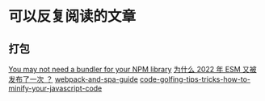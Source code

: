 # 可以反复阅读的文章

## 打包

[You may not need a bundler for your NPM library](https://cmdcolin.github.io/posts/2022-05-27-youmaynotneedabundler)
[为什么 2022 年 ESM 又被发布了一次 ？](https://mp.weixin.qq.com/s/_RmAH6p2lyzkhqLWw8cIKw)
[webpack-and-spa-guide](https://github.com/wallstreetcn/webpack-and-spa-guide)
[code-golfing-tips-tricks-how-to-minify-your-javascript-code](https://getbutterfly.com/code-golfing-tips-tricks-how-to-minify-your-javascript-code/#what-is-javascript-golfing)

